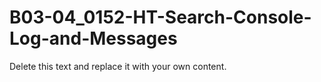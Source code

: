 

# B03-04_0152-HT-Search-Console-Log-and-Messages

Delete this text and replace it with your own content.
